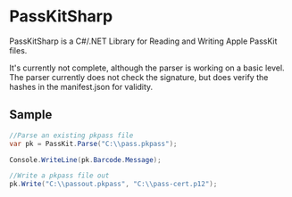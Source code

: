 PassKitSharp
============

PassKitSharp is a C#/.NET Library for Reading and Writing Apple PassKit files.

It's currently not complete, although the parser is working on a basic level.  The parser currently does not check the signature,
but does verify the hashes in the manifest.json for validity.

Sample
------

```csharp
//Parse an existing pkpass file
var pk = PassKit.Parse("C:\\pass.pkpass");

Console.WriteLine(pk.Barcode.Message);

//Write a pkpass file out
pk.Write("C:\\passout.pkpass", "C:\\pass-cert.p12");
```

